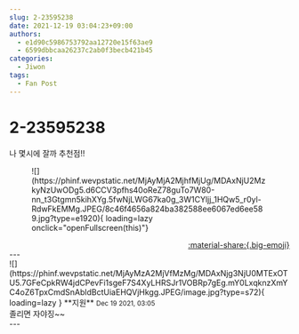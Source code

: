 ```yaml
---
slug: 2-23595238
date: 2021-12-19 03:04:23+09:00
authors:
  - e1d90c5986753792aa12720e15f63ae9
  - 6599dbbcaa26237c2ab0f3becb421b45
categories:
  - Jiwon
tags:
  - Fan Post
---
```


# 2-23595238

<div class="post-container" markdown="1">
<div class="content-container md-sidebar__scrollwrap" markdown="1">

나 몇시에 잘까 추천점!!
<figure markdown="1">
![](https://phinf.wevpstatic.net/MjAyMjA2MjhfMjUg/MDAxNjU2MzkyNzUwODg5.d6CCV3pfhs40oReZ78guTo7W80-nn_t3Gtgmn5kihXYg.5fwNjLWG67ka0g_3W1CYljj_1HQw5_r0yl-RdwFkEMMg.JPEG/8c46f4656a824ba382588ee6067ed6ee589.jpg?type=e1920){ loading=lazy onclick="openFullscreen(this)"}
</figure>


</div>
</div>

<div style="text-align: right;" markdown="1">
<a href="https://weverse.io/fromis9/fanpost/2-23595238" style="text-align: right;">:material-share:{.big-emoji}</a>
</div>
---

<div class="comments-container md-sidebar__scrollwrap" markdown="1">
<div class="comment" markdown="1">
<div class='id-container' markdown="1">
![](https://phinf.wevpstatic.net/MjAyMzA2MjVfMzMg/MDAxNjg3NjU0MTExOTU5.7GFeCpkRW4jdCPevFi1sgeF7S4XyLHRSJr1VOBRp7gEg.mY0LxqknzXmYC4oZ6TpxCmdSnAbldBctUiaEHQVjHkgg.JPEG/image.jpg?type=s72){ loading=lazy }
**<span class="artist">지원</span>** <small>Dec 19 2021, 03:05</small><br>
</div>
<div class='comment-body' markdown="1">
졸리면 자야징~~
</div>
</div>
</div>
---
